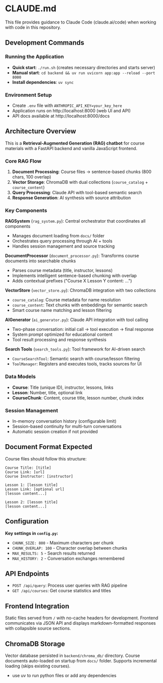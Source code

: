 # CLAUDE.md

This file provides guidance to Claude Code (claude.ai/code) when working with code in this repository.

## Development Commands

### Running the Application
- **Quick start**: `./run.sh` (creates necessary directories and starts server)
- **Manual start**: `cd backend && uv run uvicorn app:app --reload --port 8000`
- **Install dependencies**: `uv sync`

### Environment Setup
- Create `.env` file with `ANTHROPIC_API_KEY=your_key_here`
- Application runs on http://localhost:8000 (web UI and API)
- API docs available at http://localhost:8000/docs

## Architecture Overview

This is a **Retrieval-Augmented Generation (RAG) chatbot** for course materials with a FastAPI backend and vanilla JavaScript frontend.

### Core RAG Flow
1. **Document Processing**: Course files → sentence-based chunks (800 chars, 100 overlap)
2. **Vector Storage**: ChromaDB with dual collections (`course_catalog` + `course_content`)
3. **Query Processing**: Claude API with tool-based semantic search
4. **Response Generation**: AI synthesis with source attribution

### Key Components

**RAGSystem** (`rag_system.py`): Central orchestrator that coordinates all components
- Manages document loading from `docs/` folder
- Orchestrates query processing through AI + tools
- Handles session management and source tracking

**DocumentProcessor** (`document_processor.py`): Transforms course documents into searchable chunks
- Parses course metadata (title, instructor, lessons)
- Implements intelligent sentence-based chunking with overlap
- Adds contextual prefixes ("Course X Lesson Y content: ...")

**VectorStore** (`vector_store.py`): ChromaDB integration with two collections
- `course_catalog`: Course metadata for name resolution
- `course_content`: Text chunks with embeddings for semantic search
- Smart course name matching and lesson filtering

**AIGenerator** (`ai_generator.py`): Claude API integration with tool calling
- Two-phase conversation: initial call → tool execution → final response
- System prompt optimized for educational content
- Tool result processing and response synthesis

**Search Tools** (`search_tools.py`): Tool framework for AI-driven search
- `CourseSearchTool`: Semantic search with course/lesson filtering
- `ToolManager`: Registers and executes tools, tracks sources for UI

### Data Models
- **Course**: Title (unique ID), instructor, lessons, links
- **Lesson**: Number, title, optional link
- **CourseChunk**: Content, course title, lesson number, chunk index

### Session Management
- In-memory conversation history (configurable limit)
- Session-based continuity for multi-turn conversations
- Automatic session creation if not provided

## Document Format Expected

Course files should follow this structure:
```
Course Title: [title]
Course Link: [url]
Course Instructor: [instructor]

Lesson 1: [lesson title]
Lesson Link: [optional url]
[lesson content...]

Lesson 2: [lesson title]
[lesson content...]
```

## Configuration

**Key settings in `config.py`:**
- `CHUNK_SIZE: 800` - Maximum characters per chunk
- `CHUNK_OVERLAP: 100` - Character overlap between chunks  
- `MAX_RESULTS: 5` - Search results returned
- `MAX_HISTORY: 2` - Conversation exchanges remembered

## API Endpoints

- `POST /api/query`: Process user queries with RAG pipeline
- `GET /api/courses`: Get course statistics and titles

## Frontend Integration

Static files served from `/` with no-cache headers for development. Frontend communicates via JSON API and displays markdown-formatted responses with collapsible source sections.

## ChromaDB Storage

Vector database persisted in `backend/chroma_db/` directory. Course documents auto-loaded on startup from `docs/` folder. Supports incremental loading (skips existing courses).
- use uv to run python files or add any dependencies